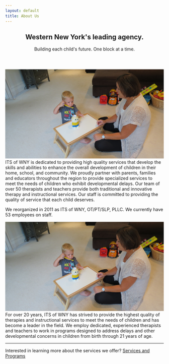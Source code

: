 ```yaml
---
layout: default
title: About Us
---
```


<!-- Main -->
<div id="main">
  <section id="two">
    <div class="inner">
      <header class="major">
        <h2>Western New York's leading agency.</h2>
        <span class="tagline">Building each child's future. One block at a time.</span>
      </header>
      <p><span class="image left"><img src="/assets/images/pic09.jpg" alt=""></span>ITS of WNY is dedicated to providing high quality services that develop the skills and abilities to enhance the overall development of children in their home, school, and community. We proudly partner with parents, families and educators throughout the region to provide specialized services to meet the needs of children who exhibit developmental delays.  Our team of over 50 therapists and teachers provide both traditional and innovative therapy and instructional services. Our staff is committed to providing the quality of service that each child deserves.</p>
      <div class="box">
        We reorganized in 2011 as ITS of WNY, OT/PT/SLP, PLLC. We currently have 53 employees on staff.
      </div>
      <p><span class="image right"><img src="/assets/images/pic09.jpg" alt=""></span>For over 20 years, ITS of WNY has strived to provide the highest quality of therapies and instructional services to meet the needs of children and has become a leader in the field. We employ dedicated, experienced therapists and teachers to work in programs designed to address delays and other developmental concerns in children from birth through 21 years of age.</p>
      <hr class="major" />
      <div class="box">
          Interested in learning more about the services we offer?
          <a href="/services.html" class="button next">Services and Programs</a>
      </div>
    </div>
  </section>
</div>
